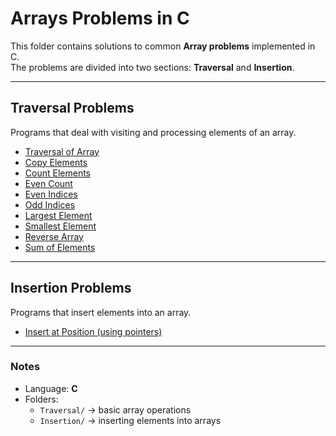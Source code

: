 # Arrays Problems in C  

This folder contains solutions to common **Array problems** implemented in C.  
The problems are divided into two sections: **Traversal** and **Insertion**.  

---

## Traversal Problems  
Programs that deal with visiting and processing elements of an array.  

- [Traversal of Array](Traversal/traversal.c)  
- [Copy Elements](Traversal/copyElements.c)  
- [Count Elements](Traversal/countElements.c)  
- [Even Count](Traversal/evenCount.c)  
- [Even Indices](Traversal/evenIndeces.c)  
- [Odd Indices](Traversal/oddIndeces.c)  
- [Largest Element](Traversal/largestElement.c)  
- [Smallest Element](Traversal/smallestElement.c)  
- [Reverse Array](Traversal/reverse.c)  
- [Sum of Elements](Traversal/sum.c)  

---

## Insertion Problems  
Programs that insert elements into an array.  

- [Insert at Position (using pointers)](Insertion/1insertion.c)  

---

### Notes  
- Language: **C**  
- Folders:  
  - `Traversal/` → basic array operations  
  - `Insertion/` → inserting elements into arrays
